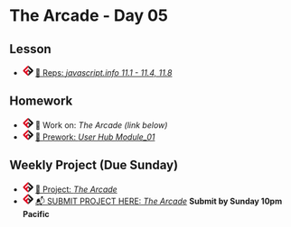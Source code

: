 # The Arcade - Day 05

## Lesson
<!-- - ![FSA](/logo.png) [📺 Lecture]() -->
<!-- - ![FSA](/logo.png) [👾 Demo Code - JS](demo.js) -->
- ![FSA](/logo.png) [🔬 Reps: *javascript.info 11.1 - 11.4, 11.8*](https://javascript.info/callbacks)

## Homework
- ![FSA](/logo.png) 🔬 Work on: *The Arcade (link below)*
- ![FSA](/logo.png) [📖 Prework: *User Hub Module_01*](https://learn.fullstackacademy.com/workshop/5e6d5109f762d1000459ffbd/content/5e6d5109f762d1000459ffc2/text)

## Weekly Project (Due Sunday)
- ![FSA](/logo.png) [🔬 Project: *The Arcade*](https://learn.fullstackacademy.com/workshop/5e5c090ee91ce200041c09a9/landing)
- ![FSA](/logo.png) [📬 SUBMIT PROJECT HERE: *The Arcade*](https://forms.gle/QunXJ7ycHwdrHzuS6) __Submit by Sunday 10pm Pacific__

